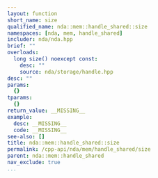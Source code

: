 ```yaml
---
layout: function
short_name: size
qualified_name: nda::mem::handle_shared::size
namespaces: [nda, mem, handle_shared]
includer: nda/nda.hpp
brief: ""
overloads:
  long size() noexcept const:
    desc: ""
    source: nda/storage/handle.hpp
desc: ""
params:
  {}
tparams:
  {}
return_value: __MISSING__
example:
  desc: __MISSING__
  code: __MISSING__
see-also: []
title: nda::mem::handle_shared::size
permalink: /cpp-api/nda/mem/handle_shared/size
parent: nda::mem::handle_shared
nav_exclude: true
...
```



